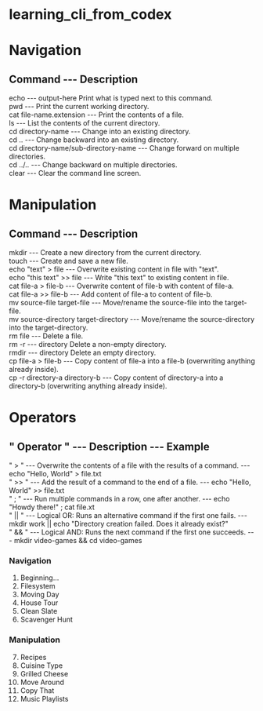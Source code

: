 # learning_cli_from_codex

# Navigation
## Command	--- Description
echo --- output-here	Print what is typed next to this command.<br>
pwd	--- Print the current working directory.<br>
cat file-name.extension ---	Print the contents of a file.<br>
ls ---	List the contents of the current directory.<br>
cd directory-name ---	Change into an existing directory.<br>
cd ..	--- Change backward into an existing directory.<br>
cd directory-name/sub-directory-name	--- Change forward on multiple directories.<br>
cd ../..	--- Change backward on multiple directories.<br>
clear	--- Clear the command line screen.<br>

# Manipulation
## Command ---	Description
mkdir ---	Create a new directory from the current directory.<br>
touch	--- Create and save a new file.<br>
echo "text" > file ---	Overwrite existing content in file with "text".<br>
echo "this text" >> file ---	Write "this text" to existing content in file.<br>
cat file-a > file-b ---	Overwrite content of file-b with content of file-a.<br>
cat file-a >> file-b ---	Add content of file-a to content of file-b.<br>
mv source-file target-file ---	Move/rename the source-file into the target-file.<br>
mv source-directory target-directory ---	Move/rename the source-directory into the target-directory.<br>
rm file	--- Delete a file.<br>
rm -r --- directory	Delete a non-empty directory.<br>
rmdir --- directory	Delete an empty directory.<br>
cp file-a > file-b	--- Copy content of file-a into a file-b (overwriting anything already inside).<br>
cp -r directory-a directory-b ---	Copy content of directory-a into a directory-b (overwriting anything already inside).<br>

# Operators
## " Operator " ---	Description ---	Example
" > "	--- Overwrite the contents of a file with the results of a command. ---	echo "Hello, World" > file.txt<br>
" >> "	--- Add the result of a command to the end of a file. ---	echo "Hello, World" >> file.txt<br>
" ; "	--- Run multiple commands in a row, one after another. ---	echo "Howdy there!" ; cat file.xt<br>
" || "	--- Logical OR: Runs an alternative command if the first one fails. ---	mkdir work || echo "Directory creation failed. Does it already exist?"<br>
" && "	--- Logical AND: Runs the next command if the first one succeeds. ---	mkdir video-games && cd video-games<br>

### Navigation

01. Beginning...
02. Filesystem
03. Moving Day
04. House Tour
05. Clean Slate
06. Scavenger Hunt

### Manipulation

07. Recipes
08. Cuisine Type
09. Grilled Cheese
10. Move Around
11. Copy That
12. Music Playlists

